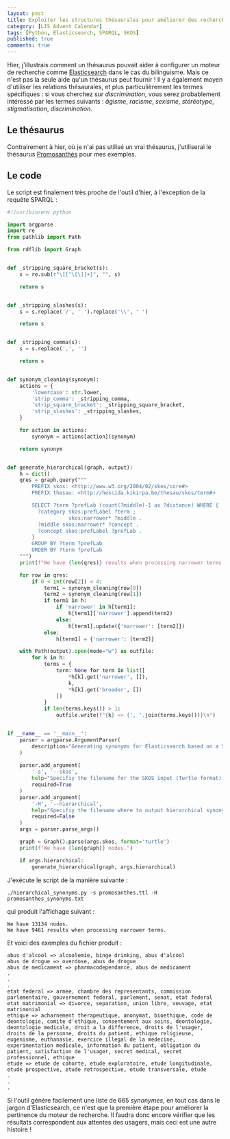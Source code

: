 ```yaml
---
layout: post
title: Exploiter les structures thésaurales pour améliorer des recherches en texte intégrale
category: [LIS Advent Calendar]
tags: [Python, Elasticsearch, SPARQL, SKOS]
published: true
comments: true
---
```


Hier, j'illustrais comment un thésaurus pouvait aider à configurer un
moteur de recherche comme [Elasticsearch](https://www.elastic.co) dans
le cas du bilinguisme. Mais ce n'est pas la seule aide qu'un thésaurus
peut fournir ! Il y a également moyen d'utiliser les relations
thésaurales, et plus particulièrement les termes spécifiques : si vous
cherchez sur *discrimination*, vous serez probablement intéressé par
les termes suivants : *âgisme*, *racisme*, *sexisme*, *stéréotype*,
*stigmatisation*, *discrimination*. 

## Le thésaurus

Contrairement à hier, où je n'ai pas utilisé un vrai thésaurus,
j'utiliserai le thésaurus
[Promosanthés](https://sites.uclouvain.be/reso/opac_css/index.php?lvl=cmspage&pageid=6&id_rubrique=233)
pour mes exemples. 

## Le code

Le script est finalement très proche de l'outil d'hier, à l'exception
de la requête SPARQL :

```python
#!/usr/bin/env python

import argparse
import re
from pathlib import Path

from rdflib import Graph


def _stripping_square_bracket(s):
    s = re.sub(r"\[[^\[\]]+]", "", s)

    return s


def _stripping_slashes(s):
    s = s.replace('/', ' ').replace('\\', ' ')

    return s


def _stripping_comma(s):
    s = s.replace(',', '')

    return s


def synonym_cleaning(synonym):
    actions = {
        'lowercase': str.lower,
        'strip_comma': _stripping_comma,
        'strip_square_bracket': _stripping_square_bracket,
        'strip_slashes': _stripping_slashes,
    }

    for action in actions:
        synonym = actions[action](synonym)

    return synonym


def generate_hierarchical(graph, output):
    h = dict()
    qres = graph.query("""
        PREFIX skos: <http://www.w3.org/2004/02/skos/core#>
        PREFIX thesau: <http://hescida.kikirpa.be/thesau/skos/term#>

        SELECT ?term ?prefLab (count(?middle)-1 as ?distance) WHERE {
          ?category skos:prefLabel ?term ;
                    skos:narrower* ?middle .
          ?middle skos:narrower* ?concept .
          ?concept skos:prefLabel ?prefLab .
        }
        GROUP BY ?term ?prefLab
        ORDER BY ?term ?prefLab
    """)
    print(f"We have {len(qres)} results when processing narrower terms.")

    for row in qres:
        if 0 < int(row[2]) < 4:
            term1 = synonym_cleaning(row[0])
            term2 = synonym_cleaning(row[1])
            if term1 in h:
                if 'narrower' in h[term1]:
                    h[term1]['narrower'].append(term2)
                else:
                    h[term1].update({'narrower': [term2]})
            else:
                h[term1] = {'narrower': [term2]}

    with Path(output).open(mode="w") as outfile:
        for k in h:
            terms = {
                term: None for term in list([
                    *h[k].get('narrower', []),
                    k,
                    *h[k].get('broader', [])
                ])
            }
            if len(terms.keys()) > 1:
                outfile.write(f"{k} => {', '.join(terms.keys())}\n")


if __name__ == '__main__':
    parser = argparse.ArgumentParser(
        description="Generating synonyms for Elasticsearch based on a SKOS file (Turtle representation)."
    )
    
    parser.add_argument(
        '-s', '--skos',
        help="Specifiy the filename for the SKOS input (Turtle format).",
        required=True
    )
    parser.add_argument(
        '-H', '--hierarchical',
        help="Specifiy the filename where to output hierarchical synonyms.",
        required=False
    )
    args = parser.parse_args()

    graph = Graph().parse(args.skos, format='turtle')
    print(f"We have {len(graph)} nodes.")

    if args.hierarchical:
        generate_hierarchical(graph, args.hierarchical)
```

J'exécute le script de la manière suivante :

```shell
./hierarchical_synonyms.py -s promosanthes.ttl -H promosanthes_synonyms.txt
```

qui produit l'affichage suivant :

```text
We have 13134 nodes.
We have 9461 results when processing narrower terms.
```

Et voici des exemples du fichier produit :

```text
abus d'alcool => alcoolemie, binge drinking, abus d'alcool
abus de drogue => overdose, abus de drogue
abus de medicament => pharmacodependance, abus de medicament
.
.
.
etat federal => armee, chambre des representants, commission parlementaire, gouvernement federal, parlement, senat, etat federal
etat matrimonial => divorce, separation, union libre, veuvage, etat matrimonial
ethique => acharnement therapeutique, anonymat, bioethique, code de deontologie, comite d'ethique, consentement aux soins, deontologie, deontologie medicale, droit a la difference, droits de l'usager, droits de la personne, droits du patient, ethique religieuse, eugenisme, euthanasie, exercice illegal de la medecine, experimentation medicale, information du patient, obligation du patient, satisfaction de l'usager, secret medical, secret professionnel, ethique
etude => etude de cohorte, etude exploratoire, etude longitudinale, etude prospective, etude retrospective, etude transversale, etude
.
.
.
```

Si l'outil génère facilement une liste de 665 *synonymes*, en tout
cas dans le jargon d'Elasticsearch, ce n'est que la première étape
pour améliorer la pertinence du moteur de recherche. Il faudra donc
encore vérifier que les résultats correspondent aux attentes des
usagers, mais ceci est une autre histoire !
